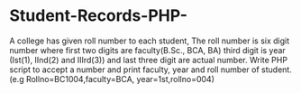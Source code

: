 # Student-Records-PHP-
A college has given roll number to each student, The roll number is six digit number where first two digits are faculty(B.Sc., BCA, BA) third digit is year (Ist(1), IInd(2) and IIIrd(3)) and last three digit are actual number. Write PHP script to accept a number and print faculty, year and roll number of student.(e.g Rollno=BC1004,faculty=BCA, year=1st,rollno=004)
